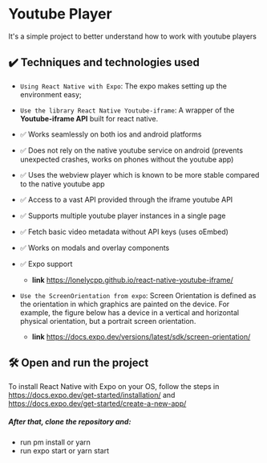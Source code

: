 # Youtube Player

It's a simple project to better understand how to work with youtube players

## ✔️ Techniques and technologies used

- `Using React Native with Expo`: The expo makes setting up the environment easy;
- `Use the library React Native Youtube-iframe`: A wrapper of the **Youtube-iframe API** built for react native.
-   ✅ Works seamlessly on both ios and android platforms
-   ✅ Does not rely on the native youtube service on android (prevents unexpected crashes, works on phones without the youtube app)
-   ✅ Uses the webview player which is known to be more stable compared to the native youtube app
-   ✅ Access to a vast API provided through the iframe youtube API
-   ✅ Supports multiple youtube player instances in a single page
-   ✅ Fetch basic video metadata without API keys (uses oEmbed)
-   ✅ Works on modals and overlay components
-   ✅ Expo support
	- **link** https://lonelycpp.github.io/react-native-youtube-iframe/

- `Use the ScreenOrientation from expo`: Screen Orientation is defined as the orientation in which graphics are painted on the device. For example, the figure below has a device in a vertical and horizontal physical orientation, but a portrait screen orientation.
	-  **link** https://docs.expo.dev/versions/latest/sdk/screen-orientation/

## 🛠️ Open and run the project

To install React Native with Expo on your OS, follow the steps in https://docs.expo.dev/get-started/installation/ and https://docs.expo.dev/get-started/create-a-new-app/
##### After that, clone the repository and:
- run pm install or yarn
- run expo start or yarn start
